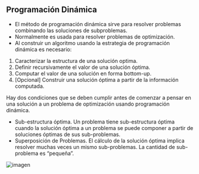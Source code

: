 ## Programación Dinámica 
* El método de programación dinámica sirve para resolver problemas combinando
las soluciones de subproblemas.
* Normalmente es usada para resolver problemas de optimización.
* Al construir un algoritmo usando la estrategia de programación dinámica es
necesario:
1. Caracterizar la estructura de una solución optima.
2. Definir recursivamente el valor de una solución óptima.
3. Computar el valor de una solución en forma bottom-up.
4. [Opcional] Construir una solución óptima a partir de la información computada.

Hay dos condiciones que se deben cumplir antes de comenzar a pensar en una
solución a un problema de optimización usando programación dinámica.
* Sub-estructura óptima. Un problema tiene sub-estructura óptima cuando la
solución óptima a un problema se puede componer a partir de soluciones óptimas
de sus sub-problemas.
* Superposición de Problemas. El cálculo de la solución óptima implica resolver 
muchas veces un mismo sub-problemas. La cantidad de sub-problema es
“pequeña”.

![imagen](https://user-images.githubusercontent.com/90929324/196309065-c3d8b917-d47a-46b6-a750-dbd15f66183c.png)

